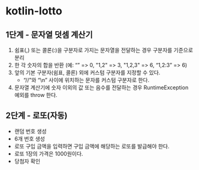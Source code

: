 # kotlin-lotto

## 1단계 - 문자열 덧셈 계산기
1. 쉼표(,) 또는 콜론(:)을 구분자로 가지는 문자열을 전달하는 경우 구분자를 기준으로 분리
2. 한 각 숫자의 합을 반환 (예: “” => 0, "1,2" => 3, "1,2,3" => 6, “1,2:3” => 6)
3. 앞의 기본 구분자(쉼표, 콜론) 외에 커스텀 구분자를 지정할 수 있다.
    - “//”와 “\n” 사이에 위치하는 문자를 커스텀 구분자로 한다.
4. 문자열 계산기에 숫자 이외의 값 또는 음수를 전달하는 경우 RuntimeException 예외를 throw 한다.


## 2단계 - 로또(자동)
- 랜덤 번호 생성
- 6개 번호 생성
- 로또 구입 금액을 입력하면 구입 금액에 해당하는 로또를 발급해야 한다.
- 로또 1장의 가격은 1000원이다.
- 당첨자 확인

